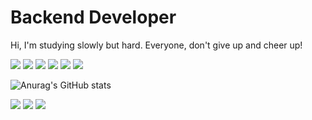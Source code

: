 # Backend Developer

Hi, I'm studying slowly but hard. Everyone, don't give up and cheer up!

<a href="#" style="text-decoration:none">
    <img 
        src="http://img.shields.io/badge/-Spring-6DB33F?style=flat&logo=spring&logoColor=white"
         margin-left : 10px; margin-right : 10px;"/>
</a>
<a href="#" style="text-decoration:none">
    <img 
        src="http://img.shields.io/badge/-Java-007396?style=flat&logo=java&logoColor=white"
         margin-left : 10px; margin-right : 10px;"/>
</a>

<a href="#" style="text-decoration:none">
    <img 
        src="http://img.shields.io/badge/-JPA-6DB33F?style=flat&logo=jpa&logoColor=white"
         margin-left : 10px; margin-right : 10px;"/>
</a>
                                                  
<a href="#" style="text-decoration:none">
    <img 
        src="http://img.shields.io/badge/-Mysql-4479A1?style=flat&logo=mysql&logoColor=white"
         margin-left : 10px; margin-right : 10px;"/>
</a>                                                  

<a href="#" style="text-decoration:none">
    <img 
        src="http://img.shields.io/badge/-AWS-232F3E?style=flat&logo=amazon&logoColor=white"
         margin-left : 10px; margin-right : 10px;"/>
</a>  

<a href="#" style="text-decoration:none">
    <img 
        src="http://img.shields.io/badge/-IntelliJ-232F3E?style=flat&logo=intellij&logoColor=white"
         margin-left : 10px; margin-right : 10px;"/>
</a>  
                                                  
                                               



![Anurag's GitHub stats](https://github-readme-stats.vercel.app/api?username=aejeong-context&show_icons=true&theme=onedark&count_private=true)


<a href="https://www.instagram.com/aejeong0" target="_blank" style="text-decoration:none">
<img src="https://img.shields.io/badge/aejeong0%20-E4405F?style=flat&logo=instagram&logoColor=white&link=https://www.instagram.com/aejeong0" margin-left : 10px; margin-right : 10px;"/>
</a>

<a href="https://www.notion.so/Aejeong-Shin-e9fad5ad11664012af37d0a86e4791b5" target="_blank" style="text-decoration:none">
    <img src="http://img.shields.io/badge/-Portfolio-000000?style=flat&logo=notion&logoColor=white"
         margin-left : 10px; margin-right : 10px;"/>
</a>
  
<a href="https://aejeong.com/" target="_blank" style="text-decoration:none">
    <img src="http://img.shields.io/badge/-TechBlog-FF5722?style=flat&logo=tstory&logoColor=white"
         margin-left : 10px; margin-right : 10px;"/>
</a>  
                                                  
